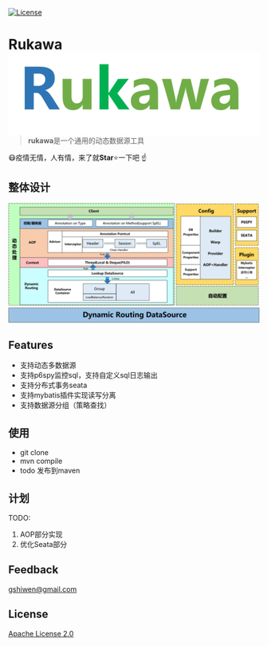 [![License](https://img.shields.io/github/license/apache/incubator-streampipes.svg)](http://www.apache.org/licenses/LICENSE-2.0)

# Rukawa <img src="./assets/LOGO.png" align="right" />

> **rukawa**是一个通用的动态数据源工具





:mask:疫情无情，人有情，来了就**Star**:star:一下吧 :point_up:



## 整体设计

![image-20200320141532432](./assets/rukawa-all.png)



## Features

- 支持动态多数据源
- 支持p6spy监控sql，支持自定义sql日志输出
- 支持分布式事务seata
- 支持mybatis插件实现读写分离
- 支持数据源分组（策略查找）

## 使用

* git clone 
* mvn compile
* todo 发布到maven


## 计划

TODO:
1. AOP部分实现
2. 优化Seata部分


## Feedback

 [gshiwen@gmail.com](mailto:gshiwen@gmail.com)

## License

[Apache License 2.0](LICENSE)




